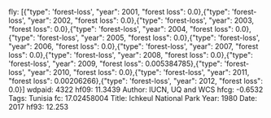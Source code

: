 fly: [{"type": 'forest-loss', "year": 2001, "forest loss": 0.0},{"type": 'forest-loss', "year": 2002, "forest loss": 0.0},{"type": 'forest-loss', "year": 2003, "forest loss": 0.0},{"type": 'forest-loss', "year": 2004, "forest loss": 0.0},{"type": 'forest-loss', "year": 2005, "forest loss": 0.0},{"type": 'forest-loss', "year": 2006, "forest loss": 0.0},{"type": 'forest-loss', "year": 2007, "forest loss": 0.0},{"type": 'forest-loss', "year": 2008, "forest loss": 0.0},{"type": 'forest-loss', "year": 2009, "forest loss": 0.005384785},{"type": 'forest-loss', "year": 2010, "forest loss": 0.0},{"type": 'forest-loss', "year": 2011, "forest loss": 0.00206266},{"type": 'forest-loss', "year": 2012, "forest loss": 0.0}]
wdpaid: 4322
hf09: 11.3439
Author: IUCN, UQ and WCS
hfcg: -0.6532
Tags: Tunisia
fc: 17.02458004
Title: Ichkeul National Park
Year: 1980
Date: 2017
hf93: 12.253
